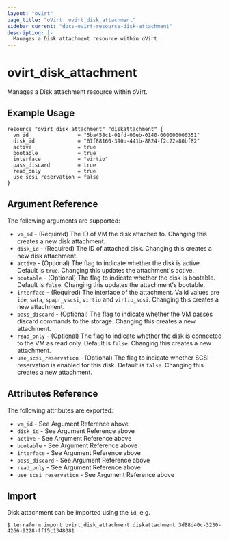 ```yaml
---
layout: "ovirt"
page_title: "oVirt: ovirt_disk_attachment"
sidebar_current: "docs-ovirt-resource-disk-attachment"
description: |-
  Manages a Disk attachment resource within oVirt.
---
```


# ovirt\_disk\_attachment

Manages a Disk attachment resource within oVirt.

## Example Usage

```hcl
resource "ovirt_disk_attachment" "diskattachment" {
  vm_id                = "5ba458c1-01fd-00eb-0140-000000000351"
  disk_id              = "67f88160-396b-441b-8824-f2c22e80bf82"
  active               = true
  bootable             = true
  interface            = "virtio"
  pass_discard         = true
  read_only            = true
  use_scsi_reservation = false
}
```

## Argument Reference

The following arguments are supported:

* `vm_id` - (Required) The ID of VM the disk attached to. Changing this creates a new disk attachment.
* `disk_id` - (Required) The ID of attached disk. Changing this creates a new disk attachment.
* `active` - (Optional) The flag to indicate whether the disk is active. Default is `true`. Changing this updates the attachment's active.
* `bootable` - (Optional) The flag to indicate whether the disk is bootable. Default is `false`. Changing this updates the attachment's bootable.
* `interface` - (Required) The interface of the attachment. Valid values are `ide`, `sata`, `spapr_vscsi`, `virtio` and `virtio_scsi`. Changing this creates a new attachment.
* `pass_discard` - (Optional) The flag to indicate whether the VM passes discard commands to the storage. Changing this creates a new attachment.
* `read_only` - (Optional) The flag to indicate whether the disk is connected to the VM as read only. Default is `false`. Changing this creates a new attachment.
* `use_scsi_reservation` - (Optional) The flag to indicate whether SCSI reservation is enabled for this disk. Default is `false`. Changing this creates a new attachment.

## Attributes Reference

The following attributes are exported:

* `vm_id` - See Argument Reference above
* `disk_id` - See Argument Reference above
* `active` - See Argument Reference above
* `bootable` - See Argument Reference above
* `interface` - See Argument Reference above
* `pass_discard` - See Argument Reference above
* `read_only` - See Argument Reference above
* `use_scsi_reservation` - See Argument Reference above

## Import

Disk attachment can be imported using the `id`, e.g.

```
$ terraform import ovirt_disk_attachment.diskattachment 3d88d40c-3230-4266-9228-fff5c1348081
```